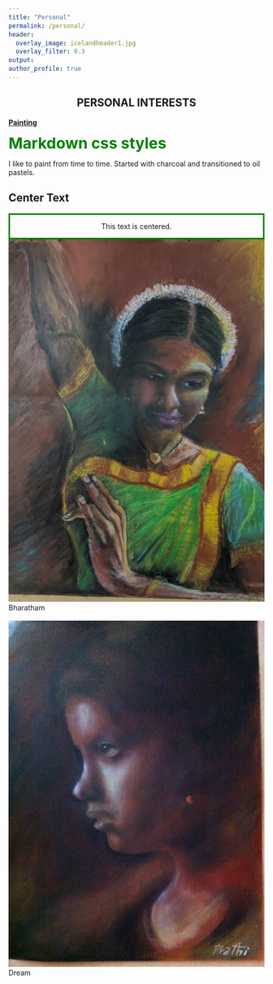 ```yaml
---
title: "Personal"
permalink: /personal/
header:
  overlay_image: icelandheader1.jpg
  overlay_filter: 0.3
output: 
author_profile: true
---
```

## **<center>PERSONAL INTERESTS</center>**
<ins><b>Painting</b></ins>

<style>
.green {
    color: green;
    font-weight:700;
    font-size: 30px;
}
</style>

<div class="green">
    Markdown css styles
</div>

I like to paint from time to time. Started with charcoal and transitioned to oil pastels.<br>
<html>
<head>
<style>
.center {
  text-align: center;
  border: 3px solid green;
}
</style>
</head>
</html>
<body>


<h2>Center Text</h2>

<div class="center">
  <p>This text is centered.</p>
</div>

</body>
<body>
  <div class="gallery">
  <a target="_blank" href="../images/painting_dance.jpg">
    <img src="../images/painting_dance.jpg" alt="Bharatham" width="600" >
  </a>
  <div class="desc" text-align="center">Bharatham</div>
</div><br>

<div class="gallery">
  <a target="_blank" href="../images/girl.jpg">
    <img src="../images/girl.jpg" alt="Forest" width="600" >
  </a>
  <div class="desc" text-align="center">Dream</div>
</div>
</body>
